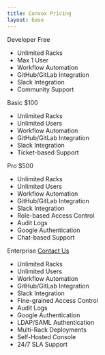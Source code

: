 ```yaml
---
title: Convox Pricing
layout: base
---
```


<section class="col-xs-12" id="cost">
  <div class="col-xs-12 col-md-3">
    <div class="plan">
      <div class="header">
        Developer
        <span class="price words">Free</span>
      </div>
      <ul class="features">
        <li>Unlimited Racks</li>
        <li class="limited">Max 1 User</li>
        <li>Workflow Automation</li>
        <li>GitHub/GitLab Integration</li>
        <li>Slack Integration</li>
        <li>Community Support</li>
      </ul>
    </div>
  </div>
  <div class="col-xs-12 col-md-3">
    <div class="plan">
      <div class="header">
        Basic
        <span class="price monthly">$100</span>
      </div>
      <ul class="features">
        <li>Unlimited Racks</li>
        <li>Unlimited Users</li>
        <li>Workflow Automation</li>
        <li>GitHub/GitLab Integration</li>
        <li>Slack Integration</li>
        <li class="support">Ticket-based Support</li>
      </ul>
    </div>
  </div>
  <div class="col-xs-12 col-md-3">
    <div class="plan">
      <div class="header">
        Pro
        <span class="price monthly">$500</span>
      </div>
      <ul class="features">
        <li>Unlimited Racks</li>
        <li>Unlimited Users</li>
        <li>Workflow Automation</li>
        <li>GitHub/GitLab Integration</li>
        <li>Slack Integration</li>
        <li>Role-based Access Control</li>
        <li>Audit Logs</li>
        <li>Google Authentication</li>
        <li class="support">Chat-based Support</li>
      </ul>
    </div>
  </div>
  <div class="col-xs-12 col-md-3">
    <div class="plan">
      <div class="header">
        Enterprise
        <span class="price words"><a href="mailto:enterprise@convox.com">Contact Us</a></span>
      </div>
      <ul class="features">
        <li>Unlimited Racks</li>
        <li>Unlimited Users</li>
        <li>Workflow Automation</li>
        <li>GitHub/GitLab Integration</li>
        <li>Slack Integration</li>
        <li>Fine-grained Access Control</li>
        <li>Audit Logs</li>
        <li>Google Authentication</li>
        <li>LDAP/SAML Authentication</li>
        <li>Multi-Rack Deployments</li>
        <li>Self-Hosted Console</li>
        <li class="support">24/7 SLA Support</li>
      </ul>
    </div>
  </div>
</section>
